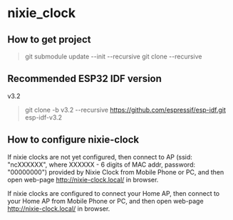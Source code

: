 # nixie_clock

## How to get project

> git submodule update --init --recursive
> git clone --recursive

## Recommended ESP32 IDF version

v3.2

> git clone -b v3.2 --recursive https://github.com/espressif/esp-idf.git esp-idf-v3.2<br>

## How to configure nixie-clock

If nixie clocks are not yet configured, then connect to AP (ssid: "ncXXXXXX", where XXXXXX - 6 digits
of MAC addr, password: "00000000") provided by Nixie Clock from Mobile Phone or PC,
and then open web-page http://nixie-clock.local/ in browser.

If nixie clocks are configured to connect your Home AP, then connect to your Home AP from
Mobile Phone or PC, and then open web-page http://nixie-clock.local/ in browser.
